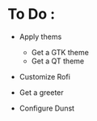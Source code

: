  # To Do :
 
 * Apply thems
   * Get a GTK theme
   * Get a QT theme 
   
 * Customize Rofi
 * Get a greeter
 * Configure Dunst
 
